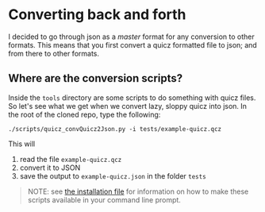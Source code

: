
# Converting back and forth

I decided to go through json as a *master* format for any conversion to other formats.
This means that you first convert a quicz formatted file to json; and from there to other formats.

## Where are the conversion scripts?

Inside the `tools` directory are some scripts to do something with quicz files.
So let's see what we get when we convert lazy, sloppy quicz into json.
In the root of the cloned repo, type the following:

~~~
./scripts/quicz_convQuicz2Json.py -i tests/example-quicz.qcz
~~~

This will

1. read the file `example-quicz.qcz`
2. convert it to JSON
3. save the output to `example-quicz.json` in the folder `tests`

> NOTE: see [the installation file](INSTALL.md) for information on how to make these scripts available in your command line prompt.

